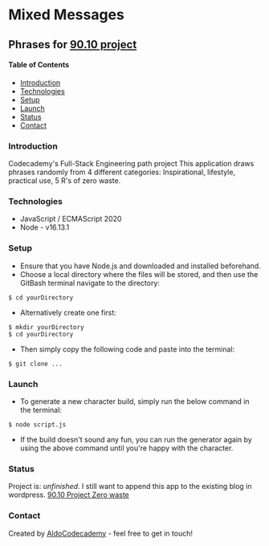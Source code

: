 # Mixed Messages #
## Phrases for [90.10 project](https://www.9010project.com) ##

#### Table of Contents ####
- [Introduction](#introduction)
- [Technologies](#technologies)
- [Setup](#setup)
- [Launch](#launch)
- [Status](#status)
- [Contact](#contact)

### Introduction ###
Codecademy's Full-Stack Engineering path project
This application draws phrases randomly from 4 different categories:
Inspirational, lifestyle, practical use, 5 R's of zero waste.

### Technologies ###
+ JavaScript / ECMAScript 2020
+ Node - v16.13.1

### Setup ###
+ Ensure that you have Node.js and downloaded and installed beforehand.
+ Choose a local directory where the files will be stored, and then use the GitBash terminal navigate to the directory:
```
$ cd yourDirectory
```
+ Alternatively create one first:
```
$ mkdir yourDirectory
$ cd yourDirectory
```
+ Then simply copy the following code and paste into the terminal:
```
$ git clone ...
```

### Launch ###
- To generate a new character build, simply run the below command in the terminal:
```
$ node script.js
```
- If the build doesn't sound any fun, you can run the generator again by using the above command until you're happy with the character.

### Status ###
Project is: *unfinished*. I still want to append this app to the existing blog in wordpress. [90.10 Project Zero waste](https://wwww.9010project.com)

### Contact ###
Created by [AldoCodecademy](https://github.com/AldoCodecademy) - feel free to get in touch!